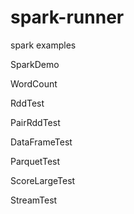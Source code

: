 # spark-runner
spark examples

SparkDemo

WordCount

RddTest

PairRddTest

DataFrameTest

ParquetTest

ScoreLargeTest

StreamTest